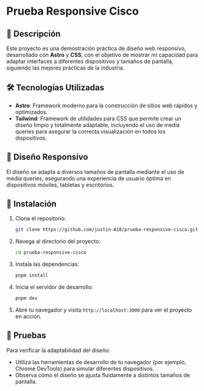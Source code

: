 # Prueba Responsive Cisco

## 📌 Descripción

Este proyecto es una demostración práctica de diseño web responsivo, desarrollado con **Astro** y **CSS**, con el objetivo de mostrar mi capacidad para adaptar interfaces a diferentes dispositivos y tamaños de pantalla, siguiendo las mejores prácticas de la industria.

## 🛠️ Tecnologías Utilizadas

* **Astro**: Framework moderno para la construcción de sitios web rápidos y optimizados.
* **Tailwind**: Framework de utilidades para CSS que permite crear un diseño limpio y totalmente adaptable, incluyendo el uso de media queries para asegurar la correcta visualización en todos los dispositivos.

## 📐 Diseño Responsivo

El diseño se adapta a diversos tamaños de pantalla mediante el uso de media queries, asegurando una experiencia de usuario óptima en dispositivos móviles, tabletas y escritorios.

## 🚀 Instalación

1. Clona el repositorio:

   ```bash
   git clone https://github.com/justin-A18/prueba-responsive-cisco.git
   ```

2. Navega al directorio del proyecto:

   ```bash
   cd prueba-responsive-cisco
   ```

3. Instala las dependencias:

   ```bash
   pnpm install
   ```

4. Inicia el servidor de desarrollo:

   ```bash
   pnpm dev
   ```

5. Abre tu navegador y visita `http://localhost:3000` para ver el proyecto en acción.

## 🧪 Pruebas

Para verificar la adaptabilidad del diseño:

* Utiliza las herramientas de desarrollo de tu navegador (por ejemplo, Chrome DevTools) para simular diferentes dispositivos.
* Observa cómo el diseño se ajusta fluidamente a distintos tamaños de pantalla.
